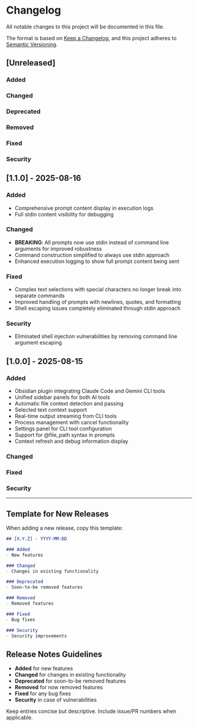 # Changelog

All notable changes to this project will be documented in this file.

The format is based on [Keep a Changelog](https://keepachangelog.com/en/1.0.0/),
and this project adheres to [Semantic Versioning](https://semver.org/spec/v2.0.0.html).

## [Unreleased]

### Added

### Changed

### Deprecated

### Removed

### Fixed

### Security

## [1.1.0] - 2025-08-16

### Added
- Comprehensive prompt content display in execution logs
- Full stdin content visibility for debugging

### Changed
- **BREAKING**: All prompts now use stdin instead of command line arguments for improved robustness
- Command construction simplified to always use stdin approach
- Enhanced execution logging to show full prompt content being sent

### Fixed
- Complex text selections with special characters no longer break into separate commands
- Improved handling of prompts with newlines, quotes, and formatting
- Shell escaping issues completely eliminated through stdin approach

### Security
- Eliminated shell injection vulnerabilities by removing command line argument escaping

## [1.0.0] - 2025-08-15

### Added
- Obsidian plugin integrating Claude Code and Gemini CLI tools
- Unified sidebar panels for both AI tools
- Automatic file context detection and passing
- Selected text context support
- Real-time output streaming from CLI tools
- Process management with cancel functionality
- Settings panel for CLI tool configuration
- Support for @file_path syntax in prompts
- Context refresh and debug information display

### Changed

### Fixed

### Security

---

## Template for New Releases

When adding a new release, copy this template:

```markdown
## [X.Y.Z] - YYYY-MM-DD

### Added
- New features

### Changed
- Changes in existing functionality

### Deprecated
- Soon-to-be removed features

### Removed
- Removed features

### Fixed
- Bug fixes

### Security
- Security improvements
```

## Release Notes Guidelines

- **Added** for new features
- **Changed** for changes in existing functionality
- **Deprecated** for soon-to-be removed features
- **Removed** for now removed features
- **Fixed** for any bug fixes
- **Security** in case of vulnerabilities

Keep entries concise but descriptive. Include issue/PR numbers when applicable.